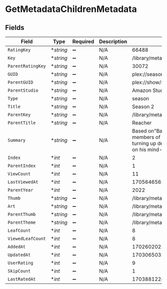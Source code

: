 # GetMetadataChildrenMetadata


## Fields

| Field                                                                                                                                              | Type                                                                                                                                               | Required                                                                                                                                           | Description                                                                                                                                        | Example                                                                                                                                            |
| -------------------------------------------------------------------------------------------------------------------------------------------------- | -------------------------------------------------------------------------------------------------------------------------------------------------- | -------------------------------------------------------------------------------------------------------------------------------------------------- | -------------------------------------------------------------------------------------------------------------------------------------------------- | -------------------------------------------------------------------------------------------------------------------------------------------------- |
| `RatingKey`                                                                                                                                        | **string*                                                                                                                                          | :heavy_minus_sign:                                                                                                                                 | N/A                                                                                                                                                | 66488                                                                                                                                              |
| `Key`                                                                                                                                              | **string*                                                                                                                                          | :heavy_minus_sign:                                                                                                                                 | N/A                                                                                                                                                | /library/metadata/66488/children                                                                                                                   |
| `ParentRatingKey`                                                                                                                                  | **string*                                                                                                                                          | :heavy_minus_sign:                                                                                                                                 | N/A                                                                                                                                                | 30072                                                                                                                                              |
| `GUID`                                                                                                                                             | **string*                                                                                                                                          | :heavy_minus_sign:                                                                                                                                 | N/A                                                                                                                                                | plex://season/652aea6549508477c34c6000                                                                                                             |
| `ParentGUID`                                                                                                                                       | **string*                                                                                                                                          | :heavy_minus_sign:                                                                                                                                 | N/A                                                                                                                                                | plex://show/5d9c09190aaccd001f8f42f0                                                                                                               |
| `ParentStudio`                                                                                                                                     | **string*                                                                                                                                          | :heavy_minus_sign:                                                                                                                                 | N/A                                                                                                                                                | Amazon Studios                                                                                                                                     |
| `Type`                                                                                                                                             | **string*                                                                                                                                          | :heavy_minus_sign:                                                                                                                                 | N/A                                                                                                                                                | season                                                                                                                                             |
| `Title`                                                                                                                                            | **string*                                                                                                                                          | :heavy_minus_sign:                                                                                                                                 | N/A                                                                                                                                                | Season 2                                                                                                                                           |
| `ParentKey`                                                                                                                                        | **string*                                                                                                                                          | :heavy_minus_sign:                                                                                                                                 | N/A                                                                                                                                                | /library/metadata/30072                                                                                                                            |
| `ParentTitle`                                                                                                                                      | **string*                                                                                                                                          | :heavy_minus_sign:                                                                                                                                 | N/A                                                                                                                                                | Reacher                                                                                                                                            |
| `Summary`                                                                                                                                          | **string*                                                                                                                                          | :heavy_minus_sign:                                                                                                                                 | N/A                                                                                                                                                | Based on"Bad Luck and Trouble," when members of Reacher's old military unit start turning up dead, Reacher has just one thing on his mind-revenge. |
| `Index`                                                                                                                                            | **int*                                                                                                                                             | :heavy_minus_sign:                                                                                                                                 | N/A                                                                                                                                                | 2                                                                                                                                                  |
| `ParentIndex`                                                                                                                                      | **int*                                                                                                                                             | :heavy_minus_sign:                                                                                                                                 | N/A                                                                                                                                                | 1                                                                                                                                                  |
| `ViewCount`                                                                                                                                        | **int*                                                                                                                                             | :heavy_minus_sign:                                                                                                                                 | N/A                                                                                                                                                | 11                                                                                                                                                 |
| `LastViewedAt`                                                                                                                                     | **int*                                                                                                                                             | :heavy_minus_sign:                                                                                                                                 | N/A                                                                                                                                                | 1705646565                                                                                                                                         |
| `ParentYear`                                                                                                                                       | **int*                                                                                                                                             | :heavy_minus_sign:                                                                                                                                 | N/A                                                                                                                                                | 2022                                                                                                                                               |
| `Thumb`                                                                                                                                            | **string*                                                                                                                                          | :heavy_minus_sign:                                                                                                                                 | N/A                                                                                                                                                | /library/metadata/66488/thumb/1703065033                                                                                                           |
| `Art`                                                                                                                                              | **string*                                                                                                                                          | :heavy_minus_sign:                                                                                                                                 | N/A                                                                                                                                                | /library/metadata/30072/art/1705739923                                                                                                             |
| `ParentThumb`                                                                                                                                      | **string*                                                                                                                                          | :heavy_minus_sign:                                                                                                                                 | N/A                                                                                                                                                | /library/metadata/30072/thumb/1705739923                                                                                                           |
| `ParentTheme`                                                                                                                                      | **string*                                                                                                                                          | :heavy_minus_sign:                                                                                                                                 | N/A                                                                                                                                                | /library/metadata/30072/theme/1705739923                                                                                                           |
| `LeafCount`                                                                                                                                        | **int*                                                                                                                                             | :heavy_minus_sign:                                                                                                                                 | N/A                                                                                                                                                | 8                                                                                                                                                  |
| `ViewedLeafCount`                                                                                                                                  | **int*                                                                                                                                             | :heavy_minus_sign:                                                                                                                                 | N/A                                                                                                                                                | 8                                                                                                                                                  |
| `AddedAt`                                                                                                                                          | **int*                                                                                                                                             | :heavy_minus_sign:                                                                                                                                 | N/A                                                                                                                                                | 1702602021                                                                                                                                         |
| `UpdatedAt`                                                                                                                                        | **int*                                                                                                                                             | :heavy_minus_sign:                                                                                                                                 | N/A                                                                                                                                                | 1703065033                                                                                                                                         |
| `UserRating`                                                                                                                                       | **int*                                                                                                                                             | :heavy_minus_sign:                                                                                                                                 | N/A                                                                                                                                                | 9                                                                                                                                                  |
| `SkipCount`                                                                                                                                        | **int*                                                                                                                                             | :heavy_minus_sign:                                                                                                                                 | N/A                                                                                                                                                | 1                                                                                                                                                  |
| `LastRatedAt`                                                                                                                                      | **int*                                                                                                                                             | :heavy_minus_sign:                                                                                                                                 | N/A                                                                                                                                                | 1703881224                                                                                                                                         |